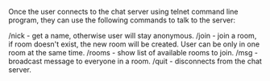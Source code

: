 Once the user connects to the chat server using telnet command line program, they can use the following commands to talk to the server:

/nick <name> - get a name, otherwise user will stay anonymous.
/join <name> - join a room, if room doesn't exist, the new room will be created. User can be only in one room at the same time.
/rooms - show list of available rooms to join.
/msg <msg> - broadcast message to everyone in a room.
/quit - disconnects from the chat server.
